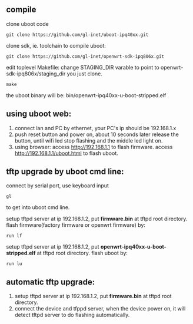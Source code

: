 ## compile

clone uboot code
```
git clone https://github.com/gl-inet/uboot-ipq40xx.git
```
clone sdk, ie. toolchain to compile uboot:
```
git clone https://github.com/gl-inet/openwrt-sdk-ipq806x.git
```
edit toplevel Makefile:
change STAGING_DIR varable to point to openwrt-sdk-ipq806x/staging_dir you just clone.
```
make
```
the uboot binary will be:
bin/openwrt-ipq40xx-u-boot-stripped.elf


## using uboot web:

1. connect lan and PC by ethernet, your PC's ip should be 192.168.1.x
2. push reset button and power on, about 10 seconds later release the button, until wifi led stop
  flashing and the middle led light on.
3. using browser:
  access http://192.168.1.1 to flash firmware.
  access http://192.168.1.1/uboot.html to flash uboot.

## tftp upgrade by uboot cmd line:

connect by serial port, use keyboard input 
```
gl
```
to get into uboot cmd line.

setup tftpd server at ip 192.168.1.2, put **firmware.bin** at tftpd root directory.
flash firmware(factory firmware or openwrt firmware) by:
```
run lf
```

setup tftpd server at ip 192.168.1.2, put **openwrt-ipq40xx-u-boot-stripped.elf** at tftpd root directory.
flash uboot by:
```
run lu
```

## automatic tftp upgrade:
1. setup tftpd server at ip 192.168.1.2, put **firmware.bin** at tftpd root directory.
2. connect the device and tfppd server, when the device power on, it will detect tftpd 
server to do flashing automatically.


